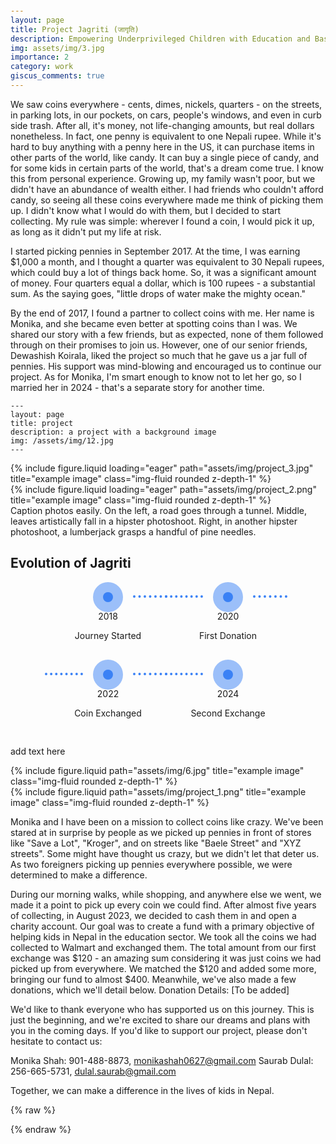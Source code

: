 ```yaml
---
layout: page
title: Project Jagriti (जागृति)
description: Empowering Underprivileged Children with Education and Basic Needs
img: assets/img/3.jpg
importance: 2
category: work
giscus_comments: true
---
```

<style>
    body{margin-top:20px;}
    .timeline-steps {
        display: flex;
        justify-content: center;
        flex-wrap: wrap
    }

    .timeline-steps .timeline-step {
        align-items: center;
        display: flex;
        flex-direction: column;
        position: relative;
        margin: 1rem
    }

    @media (min-width:768px) {
        .timeline-steps .timeline-step:not(:last-child):after {
            content: "";
            display: block;
            border-top: .25rem dotted #3b82f6;
            width: 3.46rem;
            position: absolute;
            left: 7.5rem;
            top: .3125rem
        }
        .timeline-steps .timeline-step:not(:first-child):before {
            content: "";
            display: block;
            border-top: .25rem dotted #3b82f6;
            width: 3.8125rem;
            position: absolute;
            right: 7.5rem;
            top: .3125rem
        }
    }

    .timeline-steps .timeline-content {
        width: 10rem;
        text-align: center
    }

    .timeline-steps .timeline-content .inner-circle {
        border-radius: 1.5rem;
        height: 1rem;
        width: 1rem;
        display: inline-flex;
        align-items: center;
        justify-content: center;
        background-color: #3b82f6
    }

    .timeline-steps .timeline-content .inner-circle:before {
        content: "";
        background-color: #3b82f6;
        display: inline-block;
        height: 3rem;
        width: 3rem;
        min-width: 3rem;
        border-radius: 6.25rem;
        opacity: .5
    }
</style>

We saw coins everywhere - cents, dimes, nickels, quarters - on the streets, in parking lots, in our pockets, on cars, people's windows, and even in curb side trash. After all, it's money, not life-changing amounts, but real dollars nonetheless. In fact, one penny is equivalent to one Nepali rupee. While it's hard to buy anything with a penny here in the US, it can purchase items in other parts of the world, like candy. It can buy a single piece of candy, and for some kids in certain parts of the world, that's a dream come true.
I know this from personal experience. Growing up, my family wasn't poor, but we didn't have an abundance of wealth either. I had friends who couldn't afford candy, so seeing all these coins everywhere made me think of picking them up. I didn't know what I would do with them, but I decided to start collecting. My rule was simple: wherever I found a coin, I would pick it up, as long as it didn't put my life at risk.

I started picking pennies in September 2017. At the time, I was earning $1,000 a month, and I thought a quarter was equivalent to 30 Nepali rupees, which could buy a lot of things back home. So, it was a significant amount of money. Four quarters equal a dollar, which is 100 rupees - a substantial sum. As the saying goes, "little drops of water make the mighty ocean."

By the end of 2017, I found a partner to collect coins with me. Her name is Monika, and she became even better at spotting coins than I was. We shared our story with a few friends, but as expected, none of them followed through on their promises to join us. However, one of our senior friends, Dewashish Koirala, liked the project so much that he gave us a jar full of pennies. His support was mind-blowing and encouraged us to continue our project. As for Monika, I'm smart enough to know not to let her go, so I married her in 2024 - that's a separate story for another time.

    ---
    layout: page
    title: project
    description: a project with a background image
    img: /assets/img/12.jpg
    ---

<div class="row">
    <div class="col-sm mt-2 mt-md-0">
        {% include figure.liquid loading="eager" path="assets/img/project_3.jpg" title="example image" class="img-fluid rounded z-depth-1" %}
    </div>
    <div class="col-sm mt-2 mt-md-0">
        {% include figure.liquid loading="eager" path="assets/img/project_2.png" title="example image" class="img-fluid rounded z-depth-1" %}
    </div>
    <!-- <div class="col-sm mt-3 mt-md-0">
        {% include figure.liquid loading="eager" path="assets/img/project_3.jpg" title="example image" class="img-fluid rounded z-depth-1" %}
    </div> -->
</div>
<div class="caption">
    Caption photos easily. On the left, a road goes through a tunnel. Middle, leaves artistically fall in a hipster photoshoot. Right, in another hipster photoshoot, a lumberjack grasps a handful of pine needles.
</div>

<div class="container">                      
    <div class="row text-center justify-content-center mb-5">
        <div class="col-xl-6 col-lg-8">
            <h2 class="font-weight-bold">Evolution of Jagriti</h2>
            <!-- <p class="text-muted">We’re very proud of the path we’ve taken. Explore the history that made us the company we are today.</p> -->
        </div>
    </div>
    <div class="row">
        <div class="col">
            <div class="timeline-steps aos-init aos-animate" data-aos="fade-up">
                <div class="timeline-step">
                    <div class="timeline-content" data-toggle="popover" data-trigger="hover" data-placement="top" title="" data-content="And here's some amazing content. It's very engaging. Right?" data-original-title="2003">
                        <div class="inner-circle"></div>
                        <p class="h6 mt-3 mb-1">2018</p>
                        <p class="h6 text-muted mb-0 mb-lg-0">Journey Started</p>
                    </div>
                </div>
                <div class="timeline-step">
                    <div class="timeline-content" data-toggle="popover" data-trigger="hover" data-placement="top" title="" data-content="And here's some amazing content. It's very engaging. Right?" data-original-title="2004">
                        <div class="inner-circle"></div>
                        <p class="h6 mt-3 mb-1">2020</p>
                        <p class="h6 text-muted mb-0 mb-lg-0">First Donation</p>
                    </div>
                </div>
                <div class="timeline-step">
                    <div class="timeline-content" data-toggle="popover" data-trigger="hover" data-placement="top" title="" data-content="And here's some amazing content. It's very engaging. Right?" data-original-title="2005">
                        <div class="inner-circle"></div>
                        <p class="h6 mt-3 mb-1">2022</p>
                        <p class="h6 text-muted mb-0 mb-lg-0">Coin Exchanged</p>
                    </div>
                </div>
                <div class="timeline-step">
                    <div class="timeline-content" data-toggle="popover" data-trigger="hover" data-placement="top" title="" data-content="And here's some amazing content. It's very engaging. Right?" data-original-title="2010">
                        <div class="inner-circle"></div>
                        <p class="h6 mt-3 mb-1">2024</p>
                        <p class="h6 text-muted mb-0 mb-lg-0">Second Exchange</p>
                    </div>
                </div>
            </div>
        </div>
    </div>
</div>

add text here

<div class="row justify-content-sm-center">
    <div class="col-sm-8 mt-3 mt-md-0">
        {% include figure.liquid path="assets/img/6.jpg" title="example image" class="img-fluid rounded z-depth-1" %}
    </div>
    <div class="col-sm-4 mt-3 mt-md-0">
        {% include figure.liquid path="assets/img/project_1.png" title="example image" class="img-fluid rounded z-depth-1" %}
    </div>
</div>
<!-- <div class="caption">
    You can also have artistically styled 2/3 + 1/3 images, like these.
</div> -->

Monika and I have been on a mission to collect coins like crazy. We've been stared at in surprise by people as we picked up pennies in front of stores like "Save a Lot", "Kroger", and on streets like "Baele Street" and "XYZ streets". Some might have thought us crazy, but we didn't let that deter us. As two foreigners picking up pennies everywhere possible, we were determined to make a difference.

During our morning walks, while shopping, and anywhere else we went, we made it a point to pick up every coin we could find. After almost five years of collecting, in August 2023, we decided to cash them in and open a charity account. Our goal was to create a fund with a primary objective of helping kids in Nepal in the education sector.
We took all the coins we had collected to Walmart and exchanged them. The total amount from our first exchange was $120 - an amazing sum considering it was just coins we had picked up from everywhere. We matched the $120 and added some more, bringing our fund to almost $400. Meanwhile, we've also made a few donations, which we'll detail below.
Donation Details: [To be added]

We'd like to thank everyone who has supported us on this journey. This is just the beginning, and we're excited to share our dreams and plans with you in the coming days.
If you'd like to support our project, please don't hesitate to contact us:

Monika Shah: 901-488-8873, monikashah0627@gmail.com
Saurab Dulal: 256-665-5731, dulal.saurab@gmail.com

Together, we can make a difference in the lives of kids in Nepal.

{% raw %}

{% endraw %}
